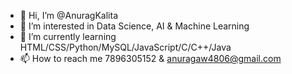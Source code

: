 - 👋 Hi, I’m @AnuragKalita
- 👀 I’m interested in Data Science, AI & Machine Learning
- 🌱 I’m currently learning HTML/CSS/Python/MySQL/JavaScript/C/C++/Java
- 📫 How to reach me 7896305152 & anuragaw4806@gmail.com

<!---
AnuragKalita/AnuragKalita is a ✨ special ✨ repository because its `README.md` (this file) appears on your GitHub profile.
You can click the Preview link to take a look at your changes.
--->
